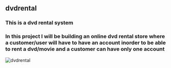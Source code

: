 ## dvdrental ##

### This is a dvd rental system ###

### In this project I will be building an online dvd rental store where a customer/user will have to have an account inorder to be able to rent a dvd/movie and a customer can have only one account ###

![dvdrental](https://cloud.githubusercontent.com/assets/6638227/7215570/33361f4e-e5df-11e4-8976-83ec74a4d4f9.PNG)

